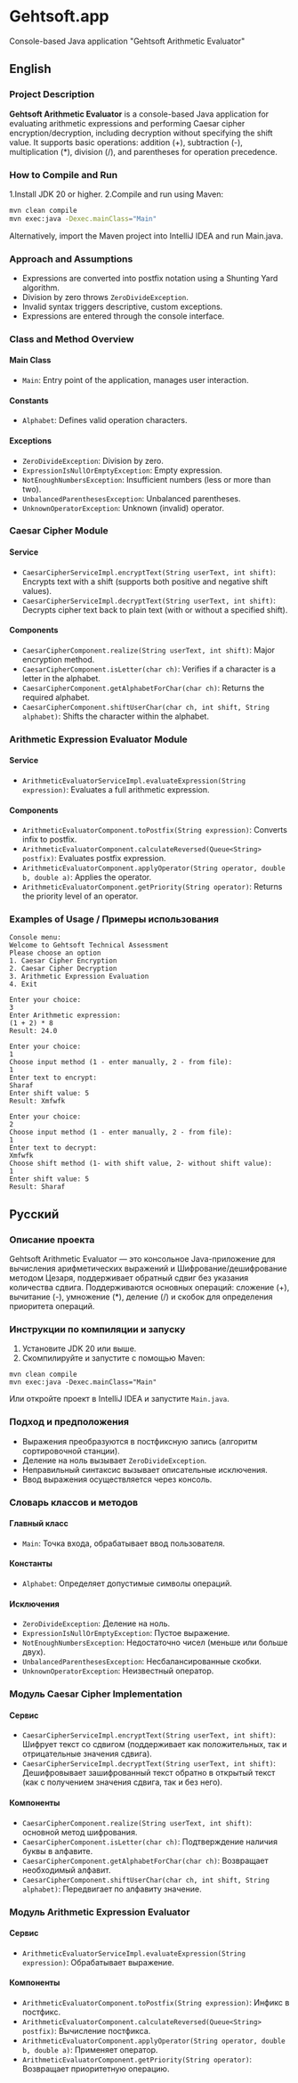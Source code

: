 # Gehtsoft.app
Console-based Java application "Gehtsoft Arithmetic Evaluator"

## English

### Project Description
**Gehtsoft Arithmetic Evaluator** is a console-based Java application for evaluating arithmetic expressions 
and performing Caesar cipher encryption/decryption, including decryption without specifying the shift value. 
It supports basic operations: addition (+), subtraction (-), multiplication (*), division (/), 
and parentheses for operation precedence.

### How to Compile and Run
1.Install JDK 20 or higher.
2.Compile and run using Maven:
```bash
mvn clean compile
mvn exec:java -Dexec.mainClass="Main"
```
Alternatively, import the Maven project into IntelliJ IDEA and run Main.java.

### Approach and Assumptions
- Expressions are converted into postfix notation using a Shunting Yard algorithm.
- Division by zero throws `ZeroDivideException`.
- Invalid syntax triggers descriptive, custom exceptions.
- Expressions are entered through the console interface.

### Class and Method Overview

#### Main Class
- `Main`: Entry point of the application, manages user interaction.

#### Constants
- `Alphabet`: Defines valid operation characters.

#### Exceptions
- `ZeroDivideException`: Division by zero.
- `ExpressionIsNullOrEmptyException`: Empty expression.
- `NotEnoughNumbersException`: Insufficient numbers (less or more than two).
- `UnbalancedParenthesesException`: Unbalanced parentheses.
- `UnknownOperatorException`: Unknown (invalid) operator.

### Caesar Cipher Module

#### Service
- `CaesarCipherServiceImpl.encryptText(String userText, int shift)`: Encrypts text with a shift (supports both positive and negative shift values).
- `CaesarCipherServiceImpl.decryptText(String userText, int shift)`: Decrypts cipher text back to plain text (with or without a specified shift).

#### Components
- `CaesarCipherComponent.realize(String userText, int shift)`: Major encryption method.
- `CaesarCipherComponent.isLetter(char ch)`: Verifies if a character is a letter in the alphabet.
- `CaesarCipherComponent.getAlphabetForChar(char ch)`: Returns the required alphabet.
- `CaesarCipherComponent.shiftUserChar(char ch, int shift, String alphabet)`: Shifts the character within the alphabet.

### Arithmetic Expression Evaluator Module

#### Service
- `ArithmeticEvaluatorServiceImpl.evaluateExpression(String expression)`: Evaluates a full arithmetic expression.

#### Components
- `ArithmeticEvaluatorComponent.toPostfix(String expression)`: Converts infix to postfix.
- `ArithmeticEvaluatorComponent.calculateReversed(Queue<String> postfix)`: Evaluates postfix expression.
- `ArithmeticEvaluatorComponent.applyOperator(String operator, double b, double a)`: Applies the operator.
- `ArithmeticEvaluatorComponent.getPriority(String operator)`: Returns the priority level of an operator.


### Examples of Usage / Примеры использования

```
Сonsole menu:
Welcome to Gehtsoft Technical Assessment
Please choose an option
1. Caesar Cipher Encryption
2. Caesar Cipher Decryption
3. Arithmetic Expression Evaluation
4. Exit

```
```
Enter your choice: 
3
Enter Arithmetic expression:
(1 + 2) * 8
Result: 24.0
```
```
Enter your choice: 
1
Choose input method (1 - enter manually, 2 - from file): 
1
Enter text to encrypt: 
Sharaf
Enter shift value: 5
Result: Xmfwfk
```
```
Enter your choice: 
2
Choose input method (1 - enter manually, 2 - from file): 
1
Enter text to decrypt: 
Xmfwfk
Choose shift method (1- with shift value, 2- without shift value): 
1
Enter shift value: 5
Result: Sharaf
```

## Русский

### Описание проекта
Gehtsoft Arithmetic Evaluator — это консольное Java-приложение для вычисления арифметических выражений и 
Шифрование/дешифрование методом Цезаря, поддерживает обратный сдвиг без указания количества сдвига.
Поддерживаются основных операций: сложение (+), вычитание (-), умножение (*), деление (/) 
и скобок для определения приоритета операций.

### Инструкции по компиляции и запуску
1. Установите JDK 20 или выше.
2. Скомпилируйте и запустите с помощью Maven:

```
mvn clean compile
mvn exec:java -Dexec.mainClass="Main"
```

Или откройте проект в IntelliJ IDEA и запустите `Main.java`.

### Подход и предположения
- Выражения преобразуются в постфиксную запись (алгоритм сортировочной станции).
- Деление на ноль вызывает `ZeroDivideException`.
- Неправильный синтаксис вызывает описательные исключения.
- Ввод выражения осуществляется через консоль.

### Словарь классов и методов

#### Главный класс
- `Main`: Точка входа, обрабатывает ввод пользователя.

#### Константы
- `Alphabet`: Определяет допустимые символы операций.

#### Исключения
- `ZeroDivideException`: Деление на ноль.
- `ExpressionIsNullOrEmptyException`: Пустое выражение.
- `NotEnoughNumbersException`: Недостаточно чисел (меньше или больше двух).
- `UnbalancedParenthesesException`: Несбалансированные скобки.
- `UnknownOperatorException`: Неизвестный оператор.


### Модуль Caesar Cipher Implementation

#### Сервис
- `CaesarCipherServiceImpl.encryptText(String userText, int shift)`: Шифрует текст со сдвигом
(поддерживает как положительных, так и отрицательные значения сдвига).
- `CaesarCipherServiceImpl.decryptText(String userText, int shift)`: Дешифровывает зашифрованный
текст обратно в открытый текст (как с получением значения сдвига, так и без него).

#### Компоненты
- `CaesarCipherComponent.realize(String userText, int shift)`: основной метод шифрования.
- `CaesarCipherComponent.isLetter(char ch)`: Подтверждение наличия буквы в алфавите.
- `CaesarCipherComponent.getAlphabetForChar(char ch)`: Возвращает необходимый алфавит.
- `CaesarCipherComponent.shiftUserChar(char ch, int shift, String alphabet)`: Передвигает по алфавиту значение.

### Модуль Arithmetic Expression Evaluator

#### Сервис
- `ArithmeticEvaluatorServiceImpl.evaluateExpression(String expression)`: Обрабатывает выражение.

#### Компоненты
- `ArithmeticEvaluatorComponent.toPostfix(String expression)`: Инфикс в постфикс.
- `ArithmeticEvaluatorComponent.calculateReversed(Queue<String> postfix)`: Вычисление постфикса.
- `ArithmeticEvaluatorComponent.applyOperator(String operator, double b, double a)`: Применяет оператор.
- `ArithmeticEvaluatorComponent.getPriority(String operator)`: Возвращает приоритетную операцию.

